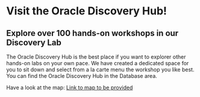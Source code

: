 # Visit the Oracle Discovery Hub!

## Explore over 100 hands-on workshops in our Discovery Lab
The Oracle Discovery Hub is the best place if you want to explorer other hands-on labs on your own pace. We have created a dedicated space for you to sit down and select from a la carte menu the workshop you like best. You can find the Oracle Discovery Hub in the Database area.

Have a look at the map: [Link to map to be provided](https://google.com)